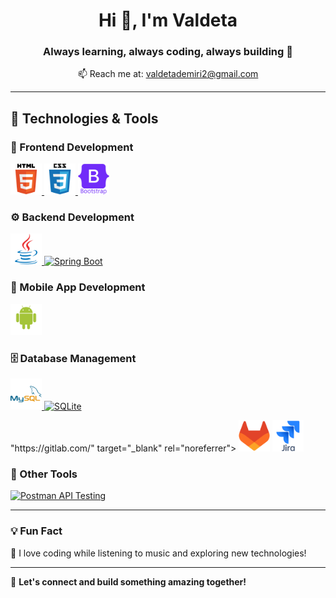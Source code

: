 <h1 align="center">Hi 👋, I'm Valdeta</h1>
<h3 align="center">Always learning, always coding, always building 🚀</h3>

<p align="center">
  📫 Reach me at: <a href="mailto:valdetademiri2@gmail.com">valdetademiri2@gmail.com</a>
</p>

---
## 🚀 Technologies & Tools

### 🎨 Frontend Development
<p align="left">
  <a href="https://www.w3.org/html/" target="_blank" rel="noreferrer">
    <img src="https://raw.githubusercontent.com/devicons/devicon/master/icons/html5/html5-original-wordmark.svg" alt="HTML5" width="50" height="50"/>
  </a>
  <a href="https://www.w3schools.com/css/" target="_blank" rel="noreferrer">
    <img src="https://raw.githubusercontent.com/devicons/devicon/master/icons/css3/css3-original-wordmark.svg" alt="CSS3" width="50" height="50"/>
  </a>
  <a href="https://getbootstrap.com" target="_blank" rel="noreferrer">
    <img src="https://raw.githubusercontent.com/devicons/devicon/master/icons/bootstrap/bootstrap-plain-wordmark.svg" alt="Bootstrap" width="50" height="50"/>
  </a>
</p>

### ⚙️ Backend Development
<p align="left">
  <a href="https://www.java.com" target="_blank" rel="noreferrer">
    <img src="https://raw.githubusercontent.com/devicons/devicon/master/icons/java/java-original.svg" alt="Java" width="50" height="50"/>
  </a>
  <a href="https://spring.io/" target="_blank" rel="noreferrer">
    <img src="https://www.vectorlogo.zone/logos/springio/springio-icon.svg" alt="Spring Boot" width="50" height="50"/>
  </a>
</p>

### 📱 Mobile App Development
<p align="left">
  <a href="https://developer.android.com" target="_blank" rel="noreferrer">
    <img src="https://raw.githubusercontent.com/devicons/devicon/master/icons/android/android-original-wordmark.svg" alt="Android Development" width="50" height="50"/>
  </a>
</p>

### 🗄 Database Management
<p align="left">
  <a href="https://www.mysql.com/" target="_blank" rel="noreferrer">
    <img src="https://raw.githubusercontent.com/devicons/devicon/master/icons/mysql/mysql-original-wordmark.svg" alt="MySQL" width="50" height="50"/>
  </a>
  <a href="https://www.sqlite.org/" target="_blank" rel="noreferrer">
    <img src="https://www.vectorlogo.zone/logos/sqlite/sqlite-icon.svg" alt="SQLite" width="50" height="50"/>
  </a>
</p>
"https://gitlab.com/" target="_blank" rel="noreferrer">
    <img src="https://raw.githubusercontent.com/devicons/devicon/master/icons/gitlab/gitlab-original.svg" alt="GitLab" width="50" height="50"/>
  </a>
  <a href="https://www.atlassian.com/software/jira" target="_blank" rel="noreferrer">
    <img src="https://raw.githubusercontent.com/devicons/devicon/master/icons/jira/jira-original-wordmark.svg" alt="Jira" width="50" height="50"/>
  </a>
</p>


### 🔧 Other Tools
<p align="left">
  <a href="https://postman.com" target="_blank" rel="noreferrer">
    <img src="https://www.vectorlogo.zone/logos/getpostman/getpostman-icon.svg" alt="Postman API Testing" width="50" height="50"/>
  </a>
</p>

---

### 💡 Fun Fact  
🎵 I love coding while listening to music and exploring new technologies!

---

🚀 **Let's connect and build something amazing together!**  

